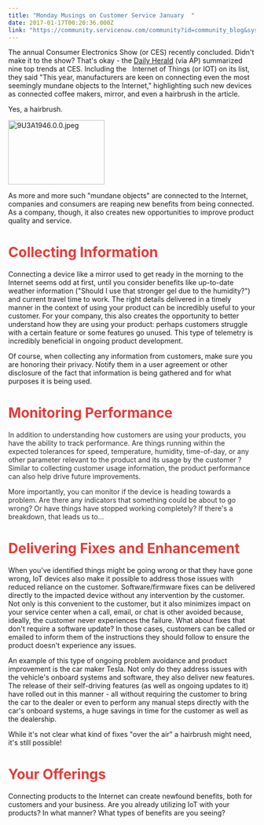 ```yaml
---
title: "Monday Musings on Customer Service January  "
date: 2017-01-17T00:20:36.000Z
link: "https://community.servicenow.com/community?id=community_blog&sys_id=010e6a2ddbd0dbc01dcaf3231f961979"
---
```

<p>The annual Consumer Electronics Show (or CES) recently concluded. Didn't make it to the show? That's okay - the <a title="w.dailyherald.com/article/20170114/business/170119469/" href="http://www.dailyherald.com/article/20170114/business/170119469/">Daily Herald</a> (via AP) summarized nine top trends at CES. Including the   Internet of Things (or IOT) on its list, they said "This year, manufacturers are keen on connecting even the most seemingly mundane objects to the Internet," highlighting such new devices as connected coffee makers, mirror, and even a hairbrush in the article.</p><p></p><p>Yes, a hairbrush.</p><p><img  alt="9U3A1946.0.0.jpeg" class="image-1 jive-image" height="131" src="d8a23b35db9c1fc068c1fb651f9619a4.iix" style="width: 196px; height: 130.56129032258065px;" width="196"/></p><p></p><p>As more and more such "mundane objects" are connected to the Internet, companies and consumers are reaping new benefits from being connected. As a company, though, it also creates new opportunities to improve product quality and service.</p><p></p><h1><span style="color: #e23d39;">Collecting Information</span></h1><p>Connecting a device like a mirror used to get ready in the morning to the Internet seems odd at first, until you consider benefits like up-to-date weather information ("Should I use that stronger gel due to the humidity?") and current travel time to work. The right details delivered in a timely manner in the context of using your product can be incredibly useful to your customer. For your company, this also creates the opportunity to better understand how they are using your product: perhaps customers struggle with a certain feature or some features go unused. This type of telemetry is incredibly beneficial in ongoing product development.</p><p></p><p>Of course, when collecting any information from customers, make sure you are honoring their privacy. Notify them in a user agreement or other disclosure of the fact that information is being gathered and for what purposes it is being used.</p><p></p><h1><span style="color: #e23d39;">Monitoring Performance</span></h1><p><span style="color: #303030;">In addition to understanding how customers are using your products, you have the ability to track performance. Are things running within the expected tolerances for speed, temperature, humidity, time-of-day, or any other parameter relevant to the product and its usage by the customer ? Similar to collecting customer usage information, the product performance can also help drive future improvements.</span></p><p></p><p><span style="color: #303030;">More importantly, you can monitor if the device is heading towards a problem. Are there any indicators that something could be about to go wrong? Or have things have stopped working completely? If there's a breakdown, that leads us to...</span></p><p></p><h1><span style="color: #e23d39;">Delivering Fixes and Enhancement</span></h1><p>When you've identified things might be going wrong or that they have gone wrong, IoT devices also make it possible to address those issues with reduced reliance on the customer. Software/firmware fixes can be delivered directly to the impacted device without any intervention by the customer. Not only is this convenient to the customer, but it also minimizes impact on your service center when a call, email, or chat is other avoided because, ideally, the customer never experiences the failure. What about fixes that don't require a software update? In those cases, customers can be called or emailed to inform them of the instructions they should follow to ensure the product doesn't experience any issues.</p><p></p><p>An example of this type of ongoing problem avoidance and product improvement is the car maker Tesla. Not only do they address issues with the vehicle's onboard systems and software, they also deliver new features. The release of their self-driving features (as well as ongoing updates to it) have rolled out in this manner - all without requiring the customer to bring the car to the dealer or even to perform any manual steps directly with the car's onboard systems, a huge savings in time for the customer as well as the dealership.</p><p></p><p>While it's not clear what kind of fixes "over the air" a hairbrush might need, it's still possible!</p><p></p><h1><span style="color: #e23d39;">Your Offerings</span></h1><p>Connecting products to the Internet can create newfound benefits, both for customers and your business. Are you already utilizing IoT with your products? In what manner? What types of benefits are you seeing? </p>
